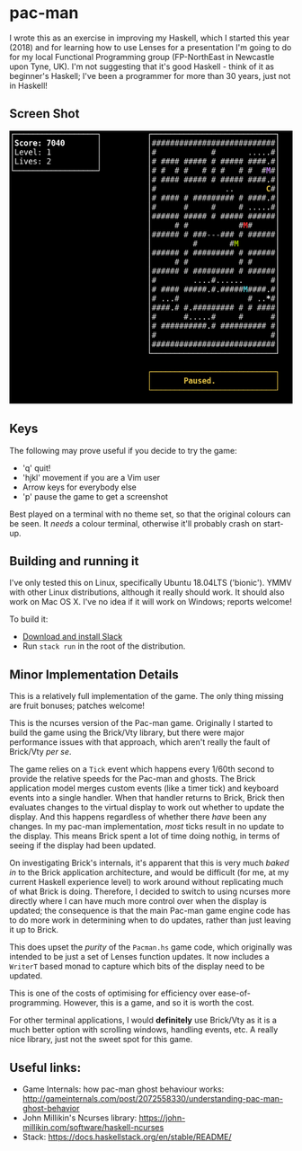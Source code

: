 # pac-man

I wrote this as an exercise in improving my Haskell, which I started this year
(2018) and for learning how to use Lenses for a presentation I'm going to do
for my local Functional Programming group (FP-NorthEast in Newcastle upon Tyne,
UK).  I'm not suggesting that it's good Haskell - think of it as beginner's
Haskell; I've been a programmer for more than 30 years, just not in Haskell!

## Screen Shot

![Pac-man Screenshot](docs/pac-man-screen-shot.png)

## Keys

The following may prove useful if you decide to try the game:

* 'q' quit!
* 'hjkl' movement if you are a Vim user
* Arrow keys for everybody else
* 'p' pause the game to get a screenshot

Best played on a terminal with no theme set, so that the original colours can
be seen.  It *needs* a colour terminal, otherwise it'll probably crash on
start-up.

## Building and running it

I've only tested this on Linux, specifically Ubuntu 18.04LTS ('bionic').  YMMV
with other Linux distributions, although it really should work.  It should also
work on Mac OS X.  I've no idea if it will work on Windows; reports welcome!

To build it:

* [Download and install Slack](https://docs.haskellstack.org/en/stable/README/#how-to-install)
* Run `stack run` in the root of the distribution.

## Minor Implementation Details

This is a relatively full implementation of the game.  The only thing missing
are fruit bonuses; patches welcome!

This is the ncurses version of the Pac-man game.  Originally I started to build
the game using the Brick/Vty library, but there were major performance issues
with that approach, which aren't really the fault of Brick/Vty *per se*.

The game relies on a `Tick` event which happens every 1/60th second to provide
the relative speeds for the Pac-man and ghosts.  The Brick application model
merges custom events (like a timer tick) and keyboard events into a single
handler.  When that handler returns to Brick, Brick then evaluates changes to
the virtual display to work out whether to update the display.  And this
happens regardless of whether there *have* been any changes.  In my pac-man
implementation, *most* ticks result in no update to the display.  This means
Brick spent a lot of time doing nothig, in terms of seeing if the display had
been updated.

On investigating Brick's internals, it's apparent that this is very much *baked
in* to the Brick application architecture, and would be difficult (for me, at
my current Haskell experience level) to work around without replicating much of
what Brick is doing.  Therefore, I decided to switch to using ncurses more
directly where I can have much more control over when the display is updated;
the consequence is that the main Pac-man game engine code has to do more work
in determining when to do updates, rather than just leaving it up to Brick.

This does upset the *purity* of the `Pacman.hs` game code, which originally was
intended to be just a set of Lenses function updates.  It now includes
a `WriterT` based monad to capture which bits of the display need to be
updated.

This is one of the costs of optimising for efficiency over ease-of-programming.
However, this is a game, and so it is worth the cost.

For other terminal applications, I would **definitely** use Brick/Vty as it is
a much better option with scrolling windows, handling events, etc.  A really
nice library, just not the sweet spot for this game.


## Useful links:

* Game Internals: how pac-man ghost behaviour works: http://gameinternals.com/post/2072558330/understanding-pac-man-ghost-behavior
* John Millikin's Ncurses library: https://john-millikin.com/software/haskell-ncurses
* Stack: https://docs.haskellstack.org/en/stable/README/
